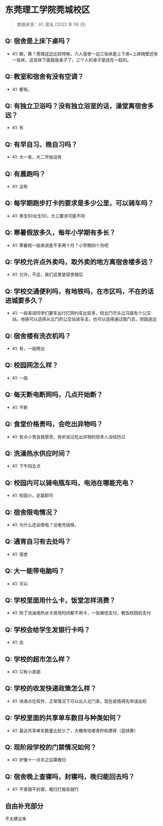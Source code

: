 # 东莞理工学院莞城校区

> 数据来源：A1: 匿名 (2022 年 06 月)

## Q: 宿舍是上床下桌吗？

- A1: 额，算？莞城这边比较特殊，六人宿舍一边三张床是上下床+上床隔壁还有一张床，这张床下面就是桌子了。三个人的桌子是连在一起的。

## Q: 教室和宿舍有没有空调？

- A1: 都有。

## Q: 有独立卫浴吗？没有独立浴室的话，澡堂离宿舍多远？

- A1: 有

## Q: 有早自习、晚自习吗？

- A1: 大一有，大二开始没有

## Q: 有晨跑吗？

- A1: 没有

## Q: 每学期跑步打卡的要求是多少公里，可以骑车吗？

- A1: 男生60女生50，大三要求可能不同

## Q: 寒暑假放多久，每年小学期有多长？

- A1: 寒暑假一般来讲差不多两个月？小学期四个月吧

## Q: 学校允许点外卖吗，取外卖的地方离宿舍楼多远？

- A1: 允许。不远，我们这里是宿舍楼后

## Q: 学校交通便利吗，有地铁吗，在市区吗，不在的话进城要多久？

- A1: 一般来讲同学们要车出行打网约车比较多，但北门尽头过马路有个公交站。地铁可以选择从北门的公交站坐车去，也可以选择通过南门去，但路途远

## Q: 宿舍楼有洗衣机吗？

- A1: 有，一层两台

## Q: 校园网怎么样？

- A1: 一般

## Q: 每天断电断网吗，几点开始断？

- A1: 不断

## Q: 食堂价格贵吗，会吃出异物吗？

- A1: 有点小贵自我感觉，有听说过吃出异物的但本人没经历过

## Q: 洗澡热水供应时间？

- A1: 下午四五点

## Q: 校园内可以骑电瓶车吗，电池在哪能充电？

- A1: 校园小，走路即可

## Q: 宿舍限电情况？

- A1: 为什么还会限电？没电充钱呀。

## Q: 通宵自习有去处吗？

- A1: 宿舍

## Q: 大一能带电脑吗？

- A1: 可以

## Q: 学校里面用什么卡，饭堂怎样消费？

- A1: 除了洗澡用热水卡其他时间都不用卡，一饭微信支付，教饭校园码支付

## Q: 学校会给学生发银行卡吗？

- A1: 会

## Q: 学校的超市怎么样？

- A1: 只有小卖部

## Q: 学校的收发快递政策怎么样？

- A1: 快递点在校外，正常情况下可以出入北门拿。现在疫情得先申请出校

## Q: 学校里面的共享单车数目与种类如何？

- A1: 最近共享单车数量比较少了，大概有哈喽青柠和摩拜（蓝绿黄）

## Q: 现阶段学校的门禁情况如何？

- A1: 好像十一点半之后算晚归

## Q: 宿舍晚上查寝吗，封寝吗，晚归能回去吗？

- A1: 不查寝不封寝，晚归打报告就行

## 自由补充部分

不太建议来